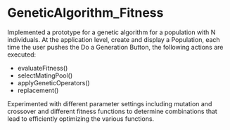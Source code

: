 # GeneticAlgorithm_Fitness

Implemented a prototype for a genetic algorithm for a population with N individuals. At the application level, create and display a Population, each time the user pushes the Do a Generation Button, the following actions are executed:

- evaluateFitness()
- selectMatingPool()
- applyGeneticOperators()
- replacement()

Experimented with different parameter settings including mutation and crossover and different fitness functions to determine combinations that lead to efficiently optimizing the various functions.
